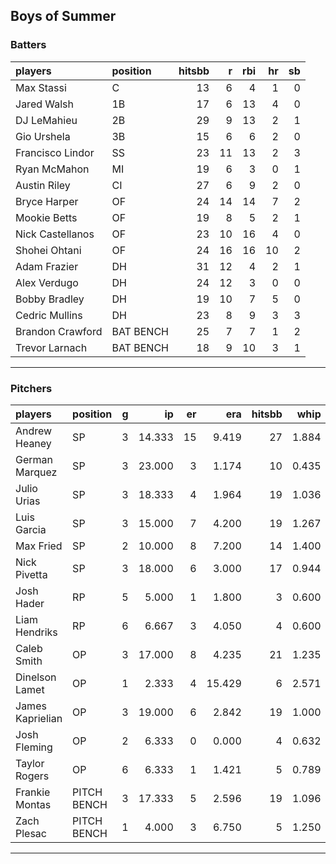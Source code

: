 ## Boys of Summer

### Batters

 
|players          |position  | hitsbb|  r| rbi| hr| sb| 
|:----------------|:---------|------:|--:|---:|--:|--:| 
|Max Stassi       |C         |     13|  6|   4|  1|  0| 
|Jared Walsh      |1B        |     17|  6|  13|  4|  0| 
|DJ LeMahieu      |2B        |     29|  9|  13|  2|  1| 
|Gio Urshela      |3B        |     15|  6|   6|  2|  0| 
|Francisco Lindor |SS        |     23| 11|  13|  2|  3| 
|Ryan McMahon     |MI        |     19|  6|   3|  0|  1| 
|Austin Riley     |CI        |     27|  6|   9|  2|  0| 
|Bryce Harper     |OF        |     24| 14|  14|  7|  2| 
|Mookie Betts     |OF        |     19|  8|   5|  2|  1| 
|Nick Castellanos |OF        |     23| 10|  16|  4|  0| 
|Shohei Ohtani    |OF        |     24| 16|  16| 10|  2| 
|Adam Frazier     |DH        |     31| 12|   4|  2|  1| 
|Alex Verdugo     |DH        |     24| 12|   3|  0|  0| 
|Bobby Bradley    |DH        |     19| 10|   7|  5|  0| 
|Cedric Mullins   |DH        |     23|  8|   9|  3|  3| 
|Brandon Crawford |BAT BENCH |     25|  7|   7|  1|  2| 
|Trevor Larnach   |BAT BENCH |     18|  9|  10|  3|  1| 

* * *

### Pitchers

 
|players          |position    |  g|     ip| er|    era| hitsbb|  whip| so|  w| sv| 
|:----------------|:-----------|--:|------:|--:|------:|------:|-----:|--:|--:|--:| 
|Andrew Heaney    |SP          |  3| 14.333| 15|  9.419|     27| 1.884| 19|  1|  0| 
|German Marquez   |SP          |  3| 23.000|  3|  1.174|     10| 0.435| 23|  2|  0| 
|Julio Urias      |SP          |  3| 18.333|  4|  1.964|     19| 1.036| 24|  2|  0| 
|Luis Garcia      |SP          |  3| 15.000|  7|  4.200|     19| 1.267| 17|  1|  0| 
|Max Fried        |SP          |  2| 10.000|  8|  7.200|     14| 1.400| 12|  1|  0| 
|Nick Pivetta     |SP          |  3| 18.000|  6|  3.000|     17| 0.944| 23|  1|  0| 
|Josh Hader       |RP          |  5|  5.000|  1|  1.800|      3| 0.600|  9|  0|  3| 
|Liam Hendriks    |RP          |  6|  6.667|  3|  4.050|      4| 0.600|  9|  0|  4| 
|Caleb Smith      |OP          |  3| 17.000|  8|  4.235|     21| 1.235| 19|  0|  0| 
|Dinelson Lamet   |OP          |  1|  2.333|  4| 15.429|      6| 2.571|  1|  0|  0| 
|James Kaprielian |OP          |  3| 19.000|  6|  2.842|     19| 1.000| 20|  0|  0| 
|Josh Fleming     |OP          |  2|  6.333|  0|  0.000|      4| 0.632|  4|  1|  0| 
|Taylor Rogers    |OP          |  6|  6.333|  1|  1.421|      5| 0.789|  9|  0|  1| 
|Frankie Montas   |PITCH BENCH |  3| 17.333|  5|  2.596|     19| 1.096| 18|  1|  0| 
|Zach Plesac      |PITCH BENCH |  1|  4.000|  3|  6.750|      5| 1.250|  4|  0|  0| 


* * *


